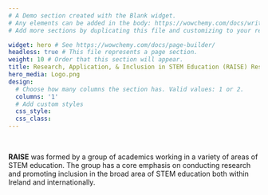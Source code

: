 ```yaml
---
# A Demo section created with the Blank widget.
# Any elements can be added in the body: https://wowchemy.com/docs/writing-markdown-latex/
# Add more sections by duplicating this file and customizing to your requirements.

widget: hero # See https://wowchemy.com/docs/page-builder/
headless: true # This file represents a page section.
weight: 10 # Order that this section will appear.
title: Research, Application, & Inclusion in STEM Education (RAISE) Research Group
hero_media: Logo.png
design:
  # Choose how many columns the section has. Valid values: 1 or 2.
  columns: '1'
  # Add custom styles
  css_style:
  css_class:
---
```


<br>

**RAISE** was formed by a group of academics working in a variety of areas of STEM education. The group has a core emphasis on conducting research and promoting inclusion in the broad area of STEM education both within Ireland and internationally.
